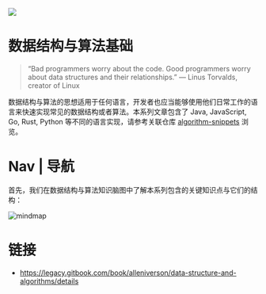 ![](https://coding.net/u/hoteam/p/Cache/git/raw/master/2017/1/2/1--hRBr9wXEoFe_3TuTpuDVA.jpeg)

# 数据结构与算法基础

> “Bad programmers worry about the code. Good programmers worry about data structures and their relationships.”
> — Linus Torvalds, creator of Linux

数据结构与算法的思想适用于任何语言，开发者也应当能够使用他们日常工作的语言来快速实现常见的数据结构或者算法。本系列文章包含了 Java, JavaScript, Go, Rust, Python 等不同的语言实现，请参考关联仓库 [algorithm-snippets](https://github.com/wx-chevalier/algorithm-snippets) 浏览。

# Nav | 导航

首先，我们在数据结构与算法知识脑图中了解本系列包含的关键知识点与它们的结构：

![mindmap](https://i.postimg.cc/gJqPxSmG/image.png)

# 链接

- https://legacy.gitbook.com/book/alleniverson/data-structure-and-algorithms/details
